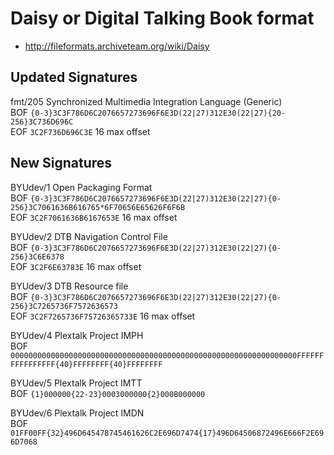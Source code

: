 # Daisy or Digital Talking Book format
- http://fileformats.archiveteam.org/wiki/Daisy

## Updated Signatures
fmt/205 Synchronized Multimedia Integration Language (Generic) \
BOF ```{0-3}3C3F786D6C2076657273696F6E3D(22|27)312E30(22|27){20-256}3C736D696C``` \
EOF ```3C2F736D696C3E``` 16 max offset

## New Signatures

BYUdev/1 Open Packaging Format \
BOF ```{0-3}3C3F786D6C2076657273696F6E3D(22|27)312E30(22|27){0-256}3C7061636B616765*6F70656E65626F6F6B``` \
EOF ```3C2F7061636B6167653E``` 16 max offset

BYUdev/2 DTB Navigation Control File \
BOF ```{0-3}3C3F786D6C2076657273696F6E3D(22|27)312E30(22|27){0-256}3C6E6378``` \
EOF ```3C2F6E63783E``` 16 max offset

BYUdev/3 DTB Resource file \
BOF ```{0-3}3C3F786D6C2076657273696F6E3D(22|27)312E30(22|27){0-256}3C7265736F7572636573``` \
EOF ```3C2F7265736F75726365733E``` 16 max offset

BYUdev/4 Plextalk Project IMPH \
BOF ```0000000000000000000000000000000000000000000000000000000000000000FFFFFFFFFFFFFFFF{40}FFFFFFFF{40}FFFFFFFF```

BYUdev/5 Plextalk Project IMTT \
BOF ```{1}000000{22-23}0003000000{2}000B000000```

BYUdev/6 Plextalk Project IMDN \
BOF ```01FF00FF{32}496D645478745461626C2E696D7474{17}496D64506872496E666F2E696D7068```



